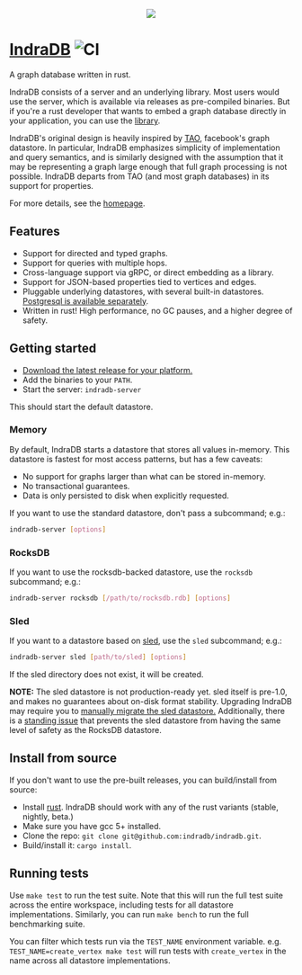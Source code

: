 <p align="center">
 	<img src="https://indradb.github.io/logo.png">
</p>

# [IndraDB](https://indradb.github.io) ![CI](https://github.com/indradb/indradb/workflows/Test/badge.svg)

A graph database written in rust.

IndraDB consists of a server and an underlying library. Most users would use the server, which is available via releases as pre-compiled binaries. But if you're a rust developer that wants to embed a graph database directly in your application, you can use the [library](https://github.com/indradb/indradb/tree/master/lib).

IndraDB's original design is heavily inspired by [TAO](https://www.cs.cmu.edu/~pavlo/courses/fall2013/static/papers/11730-atc13-bronson.pdf), facebook's graph datastore. In particular, IndraDB emphasizes simplicity of implementation and query semantics, and is similarly designed with the assumption that it may be representing a graph large enough that full graph processing is not possible. IndraDB departs from TAO (and most graph databases) in its support for properties.

For more details, see the [homepage](https://indradb.github.io).

## Features

* Support for directed and typed graphs.
* Support for queries with multiple hops.
* Cross-language support via gRPC, or direct embedding as a library.
* Support for JSON-based properties tied to vertices and edges.
* Pluggable underlying datastores, with several built-in datastores. [Postgresql is available separately](https://github.com/indradb/postgres).
* Written in rust! High performance, no GC pauses, and a higher degree of safety.

## Getting started

* [Download the latest release for your platform.](https://github.com/indradb/indradb/releases)
* Add the binaries to your `PATH`.
* Start the server: `indradb-server`

This should start the default datastore.

### Memory

By default, IndraDB starts a datastore that stores all values in-memory. This datastore is fastest for most access patterns, but has a few caveats:

* No support for graphs larger than what can be stored in-memory.
* No transactional guarantees.
* Data is only persisted to disk when explicitly requested.

If you want to use the standard datastore, don't pass a subcommand; e.g.:

```bash
indradb-server [options]
```

### RocksDB

If you want to use the rocksdb-backed datastore, use the `rocksdb` subcommand; e.g.:

```bash
indradb-server rocksdb [/path/to/rocksdb.rdb] [options]
```

### Sled

If you want to a datastore based on [sled](http://sled.rs/), use the `sled` subcommand; e.g.:

```bash
indradb-server sled [path/to/sled] [options]
```

 If the sled directory does not exist, it will be created.

**NOTE:** The sled datastore is not production-ready yet. sled itself is pre-1.0, and makes no guarantees about on-disk format stability. Upgrading IndraDB may require you to [manually migrate the sled datastore.](https://docs.rs/sled/0.34.6/sled/struct.Db.html#method.export) Additionally, there is a [standing issue](https://github.com/indradb/indradb/issues/98) that prevents the sled datastore from having the same level of safety as the RocksDB datastore.

## Install from source

If you don't want to use the pre-built releases, you can build/install from source:

* Install [rust](https://www.rust-lang.org/en-US/install.html). IndraDB should work with any of the rust variants (stable, nightly, beta.)
* Make sure you have gcc 5+ installed.
* Clone the repo: `git clone git@github.com:indradb/indradb.git`.
* Build/install it: `cargo install`.

## Running tests

Use `make test` to run the test suite. Note that this will run the full test suite across the entire workspace, including tests for all datastore implementations. Similarly, you can run `make bench` to run the full benchmarking suite.

You can filter which tests run via the `TEST_NAME` environment variable. e.g. `TEST_NAME=create_vertex make test` will run tests with `create_vertex` in the name across all datastore implementations.
